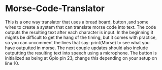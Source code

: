 # Morse-Code-Translator
This is a one way translator that uses a bread board, button ,and some wires to create a system that can translate morse code into text.
The code outputs the resulting text after each character is input. In the beginning it mights be difficult to get the hang of the timing, but it comes with practice, so you can uncomment the lines that say: print(Morse) to see what you have outputted in morse.
The next couple updates should also include outputting the resulting text into speech using a microphone.
The button is initialized as being at Gpio pin 23, change this depending on your setup on line 10.

